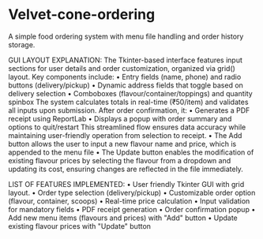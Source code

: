 # Velvet-cone-ordering
A simple food ordering system with menu file handling and order history storage.

GUI LAYOUT EXPLANATION:
The Tkinter-based interface features input sections for user details and order customization, organized via grid() layout. 
Key components include:
•	Entry fields (name, phone) and radio buttons (delivery/pickup)
•	Dynamic address fields that toggle based on delivery selection
•	Comboboxes (flavour/container/toppings) and quantity spinbox
The system calculates totals in real-time (₹50/item) and validates all inputs upon submission. After order confirmation, it:
•	Generates a PDF receipt using ReportLab
•	Displays a popup with order summary and options to quit/restart
This streamlined flow ensures data accuracy while maintaining user-friendly operation from selection to receipt.
•	The Add button allows the user to input a new flavour name and price, which is appended to the menu file
•	 The Update button enables the modification of existing flavour prices by selecting the flavour from a dropdown and updating its cost, ensuring changes are reflected in the file immediately.

LIST OF FEATURES IMPLEMENTED:
•	User friendly Tkinter GUI with grid layout.
•	Order type selection (delivery/pickup)
•	Customizable order option (flavour, container, scoops)
•	Real-time price calculation
•	Input validation for mandatory fields
•	PDF receipt generation
•	Order confirmation popup
•	Add new menu items (flavours and prices) with "Add" button
•	Update existing flavour prices with "Update" button
